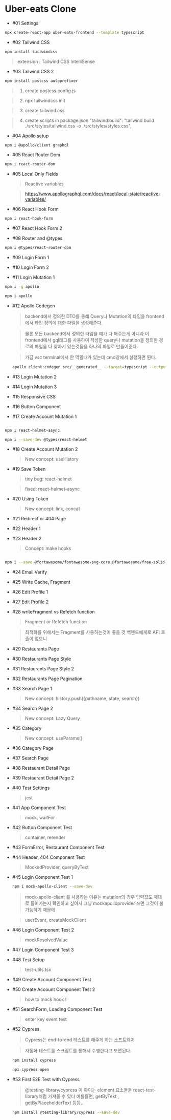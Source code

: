 # Uber-eats Clone

- #01 Settings

```bash
npx create-react-app uber-eats-frontend --template typescript
```

- #02 Tailwind CSS

```bash
npm install tailwindcss
```

> extension : Tailwind CSS IntelliSense

- #03 Tailwind CSS 2

```bash
npm install postcss autoprefixer
```

> 1. create postcss.config.js

> 2. npx tailwindcss init

> 3. create tailwind.css

> 4. create scripts in package.json
>    "tailwind:build": "tailwind build ./src/styles/tailwind.css -o ./src/styles/styles.css",

- #04 Apollo setup

```bash
npm i @apollo/client graphql
```

- #05 React Router Dom

```bash
npm i react-router-dom
```

- #05 Local Only Fields

  > Reactive variables

  > https://www.apollographql.com/docs/react/local-state/reactive-variables/

- #06 React Hook Form

```bash
npm i react-hook-form
```

- #07 React Hook Form 2

- #08 Router and @types

```bash
npm i @types/react-router-dom
```

- #09 Login Form 1

- #10 Login Form 2

- #11 Login Mutation 1

```bash
npm i -g apollo

npm i apollo
```

- #12 Apollo Codegen

  > backend에서 정의한 DTO를 통해 Query나 Mutation의 타입을 frontend에서 타입 정의에 대한 파일을 생성해준다.

  > 물론 모든 backend에서 정의한 타입을 얘가 다 해주는게 아니라 이 frontend에서 gql태그를 사용하여 작성한 query나 mutation을 정의한 경로의 파일을 다 찾아서 있는것들을 하나의 파일로 만들어준다.

  > 가끔 vsc terminal에서 안 먹힐때가 있는데 cmd창에서 실행하면 된다.

  ```bash
  apollo client:codegen src/__generated__ --target=typescript --outputFlat
  ```

- #13 Login Mutation 2

- #14 Login Mutation 3

- #15 Responsive CSS

- #16 Button Component

- #17 Create Account Mutation 1

```bash

npm i react-helmet-async

npm i --save-dev @types/react-helmet

```

- #18 Create Account Mutation 2

  > New concept: useHistory

- #19 Save Token

  > tiny bug: react-helmet

  > fixed: react-helmet-async

- #20 Using Token

  > New concept: link, concat

- #21 Redirect or 404 Page

- #22 Header 1

- #23 Header 2

  > Concept: make hooks

```bash

npm i --save @fortawesome/fontawesome-svg-core @fortawesome/free-solid-svg-icons @fortawesome/react-fontawesome

```

- #24 Email Verify

- #25 Write Cache, Fragment

- #26 Edit Profile 1

- #27 Edit Profile 2

- #28 writeFragment vs Refetch function

  > Fragment or Refetch function

  > 최적화를 위해서는 Fragment를 사용하는것이 좋을 것 백엔드에게로 API 호출이 없으니

- #29 Restaurants Page

- #30 Restaurants Page Style

- #31 Restaurants Page Style 2

- #32 Restaurants Page Pagination

- #33 Search Page 1

  > New concept: history.push({pathname, state, search})

- #34 Search Page 2

  > New concept: Lazy Query

- #35 Category

  > New concept: useParams()

- #36 Category Page

- #37 Search Page

- #38 Restaurant Detail Page

- #39 Restaurant Detail Page 2

- #40 Test Settings

  > jest

- #41 App Component Test

  > mock, waitFor

- #42 Button Component Test

  > container, rerender

- #43 FormError, Restaurant Component Test

- #44 Header, 404 Component Test

  > MockedProvider, queryByText

- #45 Login Component Test 1

  ```bash
  npm i mock-apollo-client --save-dev
  ```

  > mock-apollo-client 를 사용하는 이유는 mutation의 경우 입력값도 제대로 들어가는지 확인하고 싶어서
  > 그냥 mockapolloprovider 쓰면 그것이 불가능하기 때문에

  > userEvent, createMockClient

- #46 Login Component Test 2

  > mockResolvedValue

- #47 Login Component Test 3

- #48 Test Setup

  > test-utils.tsx

- #49 Create Account Component Test

- #50 Create Account Component Test 2

  > how to mock hook !

- #51 SearchForm, Loading Component Test

  > enter key event test

- #52 Cypress

  > Cypress는 end-to-end 테스트를 해주게 하는 소프트웨어

  > 자동화 테스트를 스크립트를 통해서 수행한다고 보면된다.

  ```bash
  npm install cypress

  npx cypress open
  ```

- #53 First E2E Test with Cypress

  > @testing-library/cypress 이 아이는 element 요소들을 react-test-library처럼 가져올 수 있다 예를들면,
  > getByText , getByPlaceholderText 등등..

  ```bash
  npm install @testing-library/cypress --save-dev
  ```
